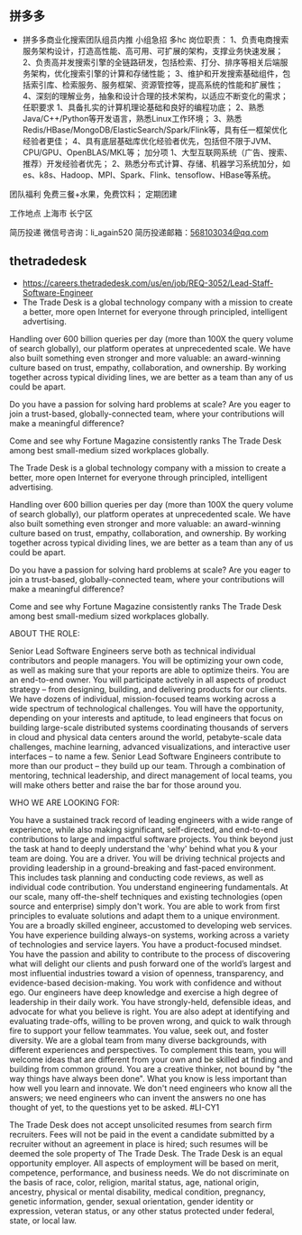 ## 拼多多
-  拼多多商业化搜索团队组员内推 小组急招 多hc
岗位职责：
1、负责电商搜索服务架构设计，打造高性能、高可用、可扩展的架构，支撑业务快速发展；
2、负责高并发搜索引擎的全链路研发，包括检索、打分、排序等相关后端服务架构，优化搜索引擎的计算和存储性能；
3、维护和开发搜索基础组件，包括索引库、检索服务、服务框架、资源管控等，提高系统的性能和扩展性；
4、深刻的理解业务，抽象和设计合理的技术架构，以适应不断变化的需求；
任职要求
1、具备扎实的计算机理论基础和良好的编程功底；
2、熟悉Java/C++/Python等开发语言，熟悉Linux工作环境；
3、熟悉Redis/HBase/MongoDB/ElasticSearch/Spark/Flink等，具有任一框架优化经验者更佳；
4、具有底层基础库优化经验者优先，包括但不限于JVM、CPU/GPU、OpenBLAS/MKL等；
加分项
1、大型互联网系统（广告、搜索、推荐）开发经验者优先；
2、熟悉分布式计算、存储、机器学习系统加分，如es、k8s、Hadoop、MPI、Spark、Flink、tensoflow、HBase等系统。

团队福利
免费三餐+水果，免费饮料；
定期团建

工作地点
上海市 长宁区

简历投递
微信号咨询：li_again520
简历投递邮箱：568103034@qq.com


## thetradedesk
- https://careers.thetradedesk.com/us/en/job/REQ-3052/Lead-Staff-Software-Engineer
- The Trade Desk is a global technology company with a mission to create a better, more open Internet for everyone through principled, intelligent advertising. 

 
Handling over 600 billion queries per day (more than 100X the query volume of search globally), our platform operates at unprecedented scale.  We have also built something even stronger and more valuable: an award-winning culture based on trust, empathy, collaboration, and ownership. By working together across typical dividing lines, we are better as a team than any of us could be apart.

Do you have a passion for solving hard problems at scale? Are you eager to join a trust-based, globally-connected team, where your contributions will make a meaningful difference?  

 

Come and see why Fortune Magazine consistently ranks The Trade Desk among best small-medium sized workplaces globally.

The Trade Desk is a global technology company with a mission to create a better, more open Internet for everyone through principled, intelligent advertising.

Handling over 600 billion queries per day (more than 100X the query volume of search globally), our platform operates at unprecedented scale. We have also built something even stronger and more valuable: an award-winning culture based on trust, empathy, collaboration, and ownership. By working together across typical dividing lines, we are better as a team than any of us could be apart.

Do you have a passion for solving hard problems at scale? Are you eager to join a trust-based, globally-connected team, where your contributions will make a meaningful difference?

Come and see why Fortune Magazine consistently ranks The Trade Desk among best small-medium sized workplaces globally.

ABOUT THE ROLE:

 

Senior Lead Software Engineers serve both as technical individual contributors and people managers. You will be optimizing your own code, as well as making sure that your reports are able to optimize theirs.
You are an end-to-end owner. You will participate actively in all aspects of product strategy – from designing, building, and delivering products for our clients.
We have dozens of individual, mission-focused teams working across a wide spectrum of technological challenges. You will have the opportunity, depending on your interests and aptitude, to lead engineers that focus on building large-scale distributed systems coordinating thousands of servers in cloud and physical data centers around the world, petabyte-scale data challenges, machine learning, advanced visualizations, and interactive user interfaces – to name a few.
Senior Lead Software Engineers contribute to more than our product – they build up our team. Through a combination of mentoring, technical leadership, and direct management of local teams, you will make others better and raise the bar for those around you.
 
WHO WE ARE LOOKING FOR:

 

You have a sustained track record of leading engineers with a wide range of experience, while also making significant, self-directed, and end-to-end contributions to large and impactful software projects. You think beyond just the task at hand to deeply understand the 'why' behind what you & your team are doing.
You are a driver. You will be driving technical projects and providing leadership in a ground-breaking and fast-paced environment. This includes task planning and conducting code reviews, as well as individual code contribution.
You understand engineering fundamentals. At our scale, many off-the-shelf techniques and existing technologies (open source and enterprise) simply don't work. You are able to work from first principles to evaluate solutions and adapt them to a unique environment.
You are a broadly skilled engineer, accustomed to developing web services. You have experience building always-on systems, working across a variety of technologies and service layers.
You have a product-focused mindset. You have the passion and ability to contribute to the process of discovering what will delight our clients and push forward one of the world’s largest and most influential industries toward a vision of openness, transparency, and evidence-based decision-making.
You work with confidence and without ego. Our engineers have deep knowledge and exercise a high degree of leadership in their daily work. You have strongly-held, defensible ideas, and advocate for what you believe is right. You are also adept at identifying and evaluating trade-offs, willing to be proven wrong, and quick to walk through fire to support your fellow teammates.
You value, seek out, and foster diversity. We are a global team from many diverse backgrounds, with different experiences and perspectives. To complement this team, you will welcome ideas that are different from your own and be skilled at finding and building from common ground.
You are a creative thinker, not bound by "the way things have always been done". What you know is less important than how well you learn and innovate. We don't need engineers who know all the answers; we need engineers who can invent the answers no one has thought of yet, to the questions yet to be asked.
#LI-CY1

The Trade Desk does not accept unsolicited resumes from search firm recruiters. Fees will not be paid in the event a candidate submitted by a recruiter without an agreement in place is hired; such resumes will be deemed the sole property of The Trade Desk. The Trade Desk is an equal opportunity employer. All aspects of employment will be based on merit, competence, performance, and business needs. We do not discriminate on the basis of race, color, religion, marital status, age, national origin, ancestry, physical or mental disability, medical condition, pregnancy, genetic information, gender, sexual orientation, gender identity or expression, veteran status, or any other status protected under federal, state, or local law.

